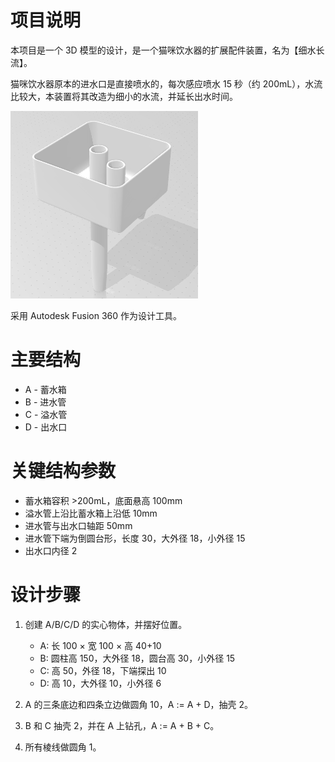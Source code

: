# 项目说明

本项目是一个 3D 模型的设计，是一个猫咪饮水器的扩展配件装置，名为【细水长流】。

猫咪饮水器原本的进水口是直接喷水的，每次感应喷水 15 秒（约 200mL），水流比较大，本装置将其改造为细小的水流，并延长出水时间。

![](效果图.png)

采用 Autodesk Fusion 360 作为设计工具。

# 主要结构

- A - 蓄水箱
- B - 进水管
- C - 溢水管
- D - 出水口

# 关键结构参数

- 蓄水箱容积 >200mL，底面悬高 100mm
- 溢水管上沿比蓄水箱上沿低 10mm
- 进水管与出水口轴距 50mm
- 进水管下端为倒圆台形，长度 30，大外径 18，小外径 15
- 出水口内径 2

# 设计步骤

1. 创建 A/B/C/D 的实心物体，并摆好位置。

    - A: 长 100 × 宽 100 × 高 40+10
    - B: 圆柱高 150，大外径 18，圆台高 30，小外径 15
    - C: 高 50，外径 18，下端探出 10
    - D: 高 10，大外径 10，小外径 6

2. A 的三条底边和四条立边做圆角 10，A := A + D，抽壳 2。

3. B 和 C 抽壳 2，并在 A 上钻孔，A := A + B + C。

4. 所有棱线做圆角 1。
